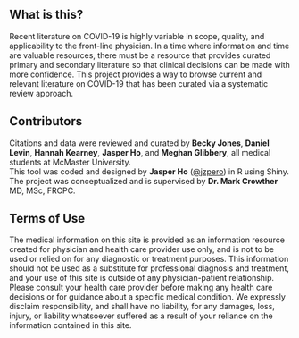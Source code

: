 ## What is this?
Recent literature on COVID-19 is highly variable in scope, quality, and applicability to the front-line physician. In a time where information and time are valuable resources, there must be a resource that provides curated primary and secondary literature so that clinical decisions can be made with more confidence. This project provides a way to browse current and relevant literature on COVID-19 that has been curated via a systematic review approach.

## Contributors
Citations and data were reviewed and curated by **Becky Jones**, **Daniel Levin**, **Hannah Kearney**, **Jasper Ho**, and **Meghan Glibbery**, all medical students at McMaster University.<br>This tool was coded and designed by **Jasper Ho** (<a href="https://www.twitter.com/jzpero">@jzpero</a>) in R using Shiny.  
The project was conceptualized and is supervised by **Dr. Mark Crowther** MD, MSc, FRCPC.

## Terms of Use
The medical information on this site is provided as an information resource created for physician and health care provider use only, and is not to be used or relied on for any diagnostic or treatment purposes. This information should not be used as a substitute for professional diagnosis and treatment, and your use of this site is outside of any physician-patient relationship.  
Please consult your health care provider before making any health care decisions or for guidance about a specific medical condition. We expressly disclaim responsibility, and shall have no liability, for any damages, loss, injury, or liability whatsoever suffered as a result of your reliance on the information contained in this site.
